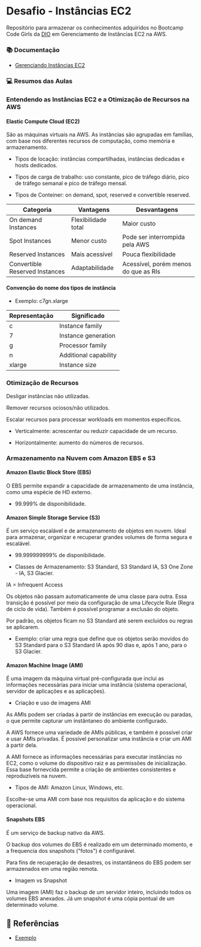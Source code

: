 # Desafio - Instâncias EC2

Repositório para armazenar os conhecimentos adquiridos no Bootcamp Code Girls da [DIO](https://www.dio.me/en) em Gerenciamento de Instâncias EC2 na AWS.

### 📚 Documentação
- [Gerenciando Instâncias EC2](https://docs.aws.amazon.com/pt_br/toolkit-for-visual-studio/latest/user-guide/tkv-ec2-ami.html)

### 💻 Resumos das Aulas 

### Entendendo as Instâncias EC2 e a Otimização de Recursos na AWS

#### Elastic Compute Cloud (EC2)

São as máquinas virtuais na AWS. As instâncias são agrupadas em famílias, com base nos diferentes recursos de computação, como memória e armazenamento.

- Tipos de locação: instâncias compartilhadas, instâncias dedicadas e hosts dedicados.

- Tipos de carga de trabalho: uso constante, pico de tráfego diário, pico de tráfego semanal e pico de tráfego mensal.

- Tipos de Conteiner: on demand, spot, reserved e convertible reserved.

| Categoria | Vantagens | Desvantagens |
| ------------ | ----------- | ---------------|
| On demand Instances | Flexibilidade total | Maior custo|
| Spot Instances| Menor custo | Pode ser interrompida pela AWS |
|Reserved Instances | Mais acessível | Pouca flexibilidade |
|Convertible Reserved Instances| Adaptabilidade | Acessível, porém menos do que as RIs  |

#### Convenção do nome dos tipos de instância
- Exemplo: c7gn.xlarge

| Representação | Significado |
| -- | ----------------|
| c | Instance family |
| 7 | Instance generation| 
| g | Processor family |
| n | Additional capability |
| xlarge | Instance size |

### Otimização de Recursos

Desligar instâncias não utilizadas.

Remover recursos ociosos/não utilizados.

Escalar recursos para processar workloads em momentos específicos.

- Verticalmente: acrescentar ou reduzir capacidade de um recurso.

- Horizontalmente: aumento do números de recursos.

### Armazenamento na Nuvem com Amazon EBS e S3

#### Amazon Elastic Block Store (EBS)

O EBS permite expandir a capacidade de armazenamento de uma instância, como uma espécie de HD externo.

- 99.999% de disponibilidade.

#### Amazon Simple Storage Service (S3)

É um serviço escalável e de armazenamento de objetos em nuvem. Ideal para armazenar, organizar e recuperar grandes volumes de forma segura e escalável.

- 99.999999999% de disponibilidade.

- Classes de Armazenamento: S3 Standard, S3 Standard IA, S3 One Zone - IA, S3 Glacier.

IA = Infrequent Access

Os objetos não passam automaticamente de uma classe para outra. Essa transição é possível por meio da configuração de uma Lifecycle Rule (Regra de ciclo de vida). Também é possível programar a exclusão do objeto.

Por padrão, os objetos ficam no S3 Standard até serem excluídos ou regras se aplicarem.

- Exemplo: criar uma regra que define que os objetos serão movidos do S3 Standard para o S3 Standard IA após 90 dias e, após 1 ano, para o S3 Glacier.

#### Amazon Machine Image (AMI)

É uma imagem da máquina virtual pré-configurada que inclui as informações necessárias para iniciar uma instância (sistema operacional, servidor de aplicações e as aplicações).

- Criação e uso de imagens AMI 

As AMIs podem ser criadas à partir de instâncias em execução ou paradas, o que permite capturar um instântaneo do ambiente configurado.

A AWS fornece uma variedade de AMIs públicas, e também é possível criar e usar AMIs privadas. É possível personalizar uma instância e criar um AMI à partir dela.

A AMI fornece as informações necessárias para executar instâncias no EC2, como o volume do dispositivo raiz e as permissões de inicialização. Essa base fornevcida permite a criação de ambientes consistentes e reproduzíveis na nuvem.

- Tipos de AMI: Amazon Linux, Windows, etc.

Escolhe-se uma AMI com base nos requisitos da aplicação e do sistema operacional.

#### Snapshots EBS

É um serviço de backup nativo da AWS.

O backup dos volumes do EBS é realizado em um determinado momento, e a frequencia dos snapshots ("fotos") é configurável.

Para fins de recuperação de desastres, os instantâneos do EBS podem ser armazenados em uma região remota.

- Imagem vs Snapshot

Uma imagem (AMI) faz o backup de um servidor inteiro, incluindo todos os volumes EBS anexados. Já um snapshot é uma cópia pontual de um determinado volume.


## 🔎 Referências
- [Exemplo](https://docs.aws.amazon.com/pt_br/toolkit-for-visual-studio/latest/user-guide/tkv-ec2-ami.html)
